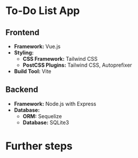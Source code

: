 # To-Do List App

## Frontend

- **Framework:** Vue.js
- **Styling:**
  - **CSS Framework:** Tailwind CSS
  - **PostCSS Plugins:** Tailwind CSS, Autoprefixer
- **Build Tool:** Vite

## Backend

- **Framework:** Node.js with Express
- **Database:**
  - **ORM:** Sequelize
  - **Database:** SQLite3

# Further steps
